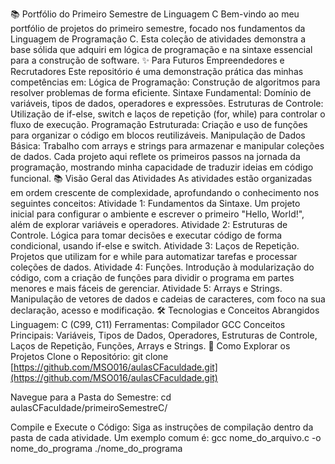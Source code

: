 📚 Portfólio do Primeiro Semestre de Linguagem C
Bem-vindo ao meu portfólio de projetos do primeiro semestre, focado nos fundamentos da Linguagem de Programação C. Esta coleção de atividades demonstra a base sólida que adquiri em lógica de programação e na sintaxe essencial para a construção de software.
✨ Para Futuros Empreendedores e Recrutadores
Este repositório é uma demonstração prática das minhas competências em:
Lógica de Programação: Construção de algoritmos para resolver problemas de forma eficiente.
Sintaxe Fundamental: Domínio de variáveis, tipos de dados, operadores e expressões.
Estruturas de Controle: Utilização de if-else, switch e laços de repetição (for, while) para controlar o fluxo de execução.
Programação Estruturada: Criação e uso de funções para organizar o código em blocos reutilizáveis.
Manipulação de Dados Básica: Trabalho com arrays e strings para armazenar e manipular coleções de dados.
Cada projeto aqui reflete os primeiros passos na jornada da programação, mostrando minha capacidade de traduzir ideias em código funcional.
📚 Visão Geral das Atividades
As atividades estão organizadas em ordem crescente de complexidade, aprofundando o conhecimento nos seguintes conceitos:
Atividade 1: Fundamentos da Sintaxe. Um projeto inicial para configurar o ambiente e escrever o primeiro "Hello, World!", além de explorar variáveis e operadores.
Atividade 2: Estruturas de Controle. Lógica para tomar decisões e executar código de forma condicional, usando if-else e switch.
Atividade 3: Laços de Repetição. Projetos que utilizam for e while para automatizar tarefas e processar coleções de dados.
Atividade 4: Funções. Introdução à modularização do código, com a criação de funções para dividir o programa em partes menores e mais fáceis de gerenciar.
Atividade 5: Arrays e Strings. Manipulação de vetores de dados e cadeias de caracteres, com foco na sua declaração, acesso e modificação.
🛠️ Tecnologias e Conceitos Abrangidos
Linguagem: C (C99, C11)
Ferramentas: Compilador GCC
Conceitos Principais: Variáveis, Tipos de Dados, Operadores, Estruturas de Controle, Laços de Repetição, Funções, Arrays e Strings.
🚀 Como Explorar os Projetos
Clone o Repositório:
git clone [https://github.com/MSO016/aulasCFaculdade.git](https://github.com/MSO016/aulasCFaculdade.git)


Navegue para a Pasta do Semestre:
cd aulasCFaculdade/primeiroSemestreC/


Compile e Execute o Código:
Siga as instruções de compilação dentro da pasta de cada atividade. Um exemplo comum é:
gcc nome_do_arquivo.c -o nome_do_programa
./nome_do_programa


